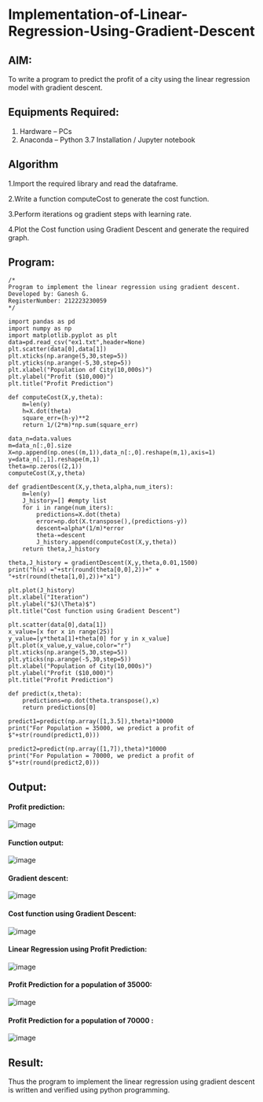 # Implementation-of-Linear-Regression-Using-Gradient-Descent

## AIM:
To write a program to predict the profit of a city using the linear regression model with gradient descent.

## Equipments Required:
1. Hardware – PCs
2. Anaconda – Python 3.7 Installation / Jupyter notebook

## Algorithm
1.Import the required library and read the dataframe.

2.Write a function computeCost to generate the cost function.

3.Perform iterations og gradient steps with learning rate.

4.Plot the Cost function using Gradient Descent and generate the required graph.

## Program:
```
/*
Program to implement the linear regression using gradient descent.
Developed by: Ganesh G.
RegisterNumber: 212223230059 
*/

import pandas as pd
import numpy as np
import matplotlib.pyplot as plt
data=pd.read_csv("ex1.txt",header=None)
plt.scatter(data[0],data[1])
plt.xticks(np.arange(5,30,step=5))
plt.yticks(np.arange(-5,30,step=5))
plt.xlabel("Population of City(10,000s)")
plt.ylabel("Profit ($10,000)")
plt.title("Profit Prediction")

def computeCost(X,y,theta):
    m=len(y) 
    h=X.dot(theta) 
    square_err=(h-y)**2
    return 1/(2*m)*np.sum(square_err) 

data_n=data.values
m=data_n[:,0].size
X=np.append(np.ones((m,1)),data_n[:,0].reshape(m,1),axis=1)
y=data_n[:,1].reshape(m,1)
theta=np.zeros((2,1))
computeCost(X,y,theta) 

def gradientDescent(X,y,theta,alpha,num_iters):
    m=len(y)
    J_history=[] #empty list
    for i in range(num_iters):
        predictions=X.dot(theta)
        error=np.dot(X.transpose(),(predictions-y))
        descent=alpha*(1/m)*error
        theta-=descent
        J_history.append(computeCost(X,y,theta))
    return theta,J_history

theta,J_history = gradientDescent(X,y,theta,0.01,1500)
print("h(x) ="+str(round(theta[0,0],2))+" + "+str(round(theta[1,0],2))+"x1")

plt.plot(J_history)
plt.xlabel("Iteration")
plt.ylabel("$J(\Theta)$")
plt.title("Cost function using Gradient Descent")

plt.scatter(data[0],data[1])
x_value=[x for x in range(25)]
y_value=[y*theta[1]+theta[0] for y in x_value]
plt.plot(x_value,y_value,color="r")
plt.xticks(np.arange(5,30,step=5))
plt.yticks(np.arange(-5,30,step=5))
plt.xlabel("Population of City(10,000s)")
plt.ylabel("Profit ($10,000)")
plt.title("Profit Prediction")

def predict(x,theta):
    predictions=np.dot(theta.transpose(),x)
    return predictions[0]

predict1=predict(np.array([1,3.5]),theta)*10000
print("For Population = 35000, we predict a profit of $"+str(round(predict1,0)))

predict2=predict(np.array([1,7]),theta)*10000
print("For Population = 70000, we predict a profit of $"+str(round(predict2,0)))

```

## Output:

#### Profit prediction:
![image](https://github.com/ganesh10082006/Implementation-of-Linear-Regression-Using-Gradient-Descent/assets/151981672/05887c6b-e37a-4a6b-97f2-da31cec41657)

#### Function output:
![image](https://github.com/ganesh10082006/Implementation-of-Linear-Regression-Using-Gradient-Descent/assets/151981672/ab6d80d1-2c57-4303-bce4-790d90ca992b)

#### Gradient descent:
![image](https://github.com/ganesh10082006/Implementation-of-Linear-Regression-Using-Gradient-Descent/assets/151981672/2fcbf55b-78eb-4b41-9b3a-c9497c71553b)

#### Cost function using Gradient Descent:
![image](https://github.com/ganesh10082006/Implementation-of-Linear-Regression-Using-Gradient-Descent/assets/151981672/8abb45a0-e650-43a0-b62b-6add3135d91b)

#### Linear Regression using Profit Prediction:
![image](https://github.com/ganesh10082006/Implementation-of-Linear-Regression-Using-Gradient-Descent/assets/151981672/e2f1d801-aca5-472c-a84f-3e52d679adc8)

#### Profit Prediction for a population of 35000:
![image](https://github.com/ganesh10082006/Implementation-of-Linear-Regression-Using-Gradient-Descent/assets/151981672/b6100ff4-bec7-4fee-88f7-bdcb61861cc7)

#### Profit Prediction for a population of 70000 :
![image](https://github.com/ganesh10082006/Implementation-of-Linear-Regression-Using-Gradient-Descent/assets/151981672/4b8f41e5-f74a-4627-a421-6b3f6468099e)


## Result:
Thus the program to implement the linear regression using gradient descent is written and verified using python programming.
